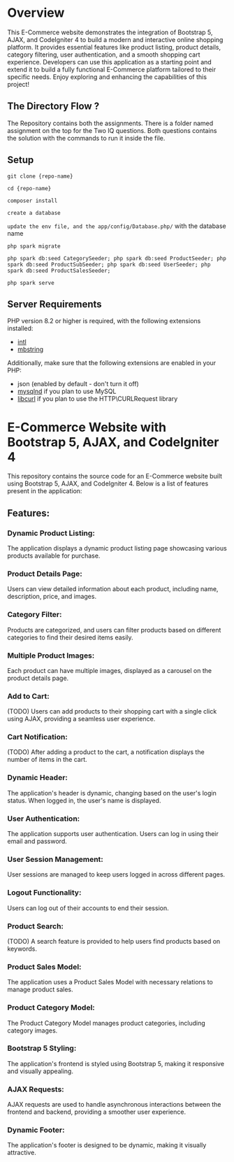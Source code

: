 # Overview

This E-Commerce website demonstrates the integration of Bootstrap 5, AJAX, and CodeIgniter 4 to build a modern and interactive online shopping platform. It provides essential features like product listing, product details, category filtering, user authentication, and a smooth shopping cart experience. Developers can use this application as a starting point and extend it to build a fully functional E-Commerce platform tailored to their specific needs. Enjoy exploring and enhancing the capabilities of this project!

## The Directory Flow ?

The Repository contains both the assignments. There is a folder named assignment on the top for the Two IQ questions. Both questions contains the solution with the commands to run it inside the file. 


## Setup

`git clone {repo-name}` 


`cd {repo-name}`


`composer install`


`create a database`


`update the env file, and the app/config/Database.php/` with the database name


`php spark migrate`


`php spark db:seed CategorySeeder; php spark db:seed ProductSeeder; php spark db:seed ProductSubSeeder; php spark db:seed UserSeeder; php spark db:seed ProductSalesSeeder;`


`php spark serve`

## Server Requirements

PHP version 8.2 or higher is required, with the following extensions installed:

- [intl](http://php.net/manual/en/intl.requirements.php)
- [mbstring](http://php.net/manual/en/mbstring.installation.php)

Additionally, make sure that the following extensions are enabled in your PHP:

- json (enabled by default - don't turn it off)
- [mysqlnd](http://php.net/manual/en/mysqlnd.install.php) if you plan to use MySQL
- [libcurl](http://php.net/manual/en/curl.requirements.php) if you plan to use the HTTP\CURLRequest library
# E-Commerce Website with Bootstrap 5, AJAX, and CodeIgniter 4

This repository contains the source code for an E-Commerce website built using Bootstrap 5, AJAX, and CodeIgniter 4. Below is a list of features present in the application:

## Features:
### Dynamic Product Listing: 
The application displays a dynamic product listing page showcasing various products available for purchase.

### Product Details Page: 
Users can view detailed information about each product, including name, description, price, and images.

### Category Filter: 
Products are categorized, and users can filter products based on different categories to find their desired items easily.

### Multiple Product Images: 
Each product can have multiple images, displayed as a carousel on the product details page.

### Add to Cart: 
(TODO) Users can add products to their shopping cart with a single click using AJAX, providing a seamless user experience.

### Cart Notification: 
(TODO) After adding a product to the cart, a notification displays the number of items in the cart.

### Dynamic Header: 
The application's header is dynamic, changing based on the user's login status. When logged in, the user's name is displayed.

### User Authentication: 
The application supports user authentication. Users can log in using their email and password.

### User Session Management: 
User sessions are managed to keep users logged in across different pages.

### Logout Functionality: 
Users can log out of their accounts to end their session.

### Product Search: 
(TODO) A search feature is provided to help users find products based on keywords.

### Product Sales Model: 
The application uses a Product Sales Model with necessary relations to manage product sales.

### Product Category Model: 
The Product Category Model manages product categories, including category images.

### Bootstrap 5 Styling: 
The application's frontend is styled using Bootstrap 5, making it responsive and visually appealing.

### AJAX Requests: 
AJAX requests are used to handle asynchronous interactions between the frontend and backend, providing a smoother user experience.

### Dynamic Footer: 
The application's footer is designed to be dynamic, making it visually attractive.
